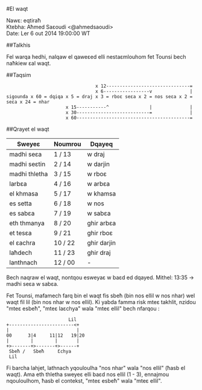 #El waqt

Nawɛ:	eqtiraħ  
Ktebha:	Aħmed Saɛoudi <@ahmedsaoudi>  
Date:	Ler 6 out 2014 19:00:00 WT  

##Talkhis

Fel warqa hedhi, nalqaw el qaweɛed elli nestaɛmlouhom fet Tounsi bech naħkiew ɛal waqt. 

##Taqsim

```
                                 x 12-------------------------------=
                                 x 6-----------------v              |
sigounda x 60 = dqiqa x 5 = draj x 3 = rboɛ seɛa x 2 = nos seɛa x 2 = seɛa x 24 = nhar
                      x 15-----------^               |              |
                      x 30---------------------------=              |
                      x 60------------------------------------------=

```

##Qrayet el waqt

Sweyeɛ		| Noumrou	| Dqayeq
----------------|---------------|------------------------
madhi seɛa	| 1 / 13	| w draj
madhi seɛtin	| 2 / 14	| w darjin 
madhi thletha	| 3 / 15	| w rboɛ		
larbɛa		| 4 / 16 	| w arbɛa	
el khmasa	| 5 / 17	| w khamsa	 
es setta	| 6 / 18	| w nos		 
es sabɛa	| 7 / 19	| w sabɛa	 
eth thmanya	| 8 / 20	| ghir arbɛa	 
et tesɛa	| 9 / 21	| ghir rboɛ	 
el ɛachra	| 10 / 22	| ghir darjin	 
laħdech		| 11 / 23	| ghir draj	
lanthnach	| 12 / 00	| - 

Bech naqraw el waqt, nontqou esweyaɛ w baɛd ed dqayed. Mithel: 13:35 -> madhi seɛa w sabɛa.

Fet Tounsi, mafamech farq bin el waqt fis sbeħ (bin nos ellil w nos nhar) wel waqt fil lil (bin nos nhar w nos ellil). Ki yabda famma risk mteɛ takhlit, nzidou "mteɛ esbeħ", "mteɛ laɛchya" wala "mteɛ ellil" bech nfarqou : 

```
                       Lil
+------------------------<+
|                         |
00      3|4     11|12   19|20	
|        |        |       |
+>-------+>-------+>------+
 Sbeħ /   Sbeħ     Ɛchya
 Lil

```
Fi barcha lahjet, lathnach yqouloulha "nos nhar" wala "nos ellil" (ħasb el waqt). Ama eth thletha sweyeɛ elli baɛd nos ellil (1 - 3), ennajmou nqouloulhom, ħasb el contekst, "mteɛ esbeħ" wala "mteɛ ellil". 
